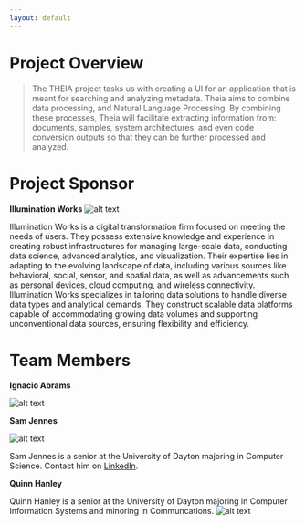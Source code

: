 ```yaml
---
layout: default
---
```


# Project Overview

> The THEIA project tasks us with creating a UI for an application that is meant for searching and analyzing metadata. Theia aims to combine data processing, and Natural Language Processing. By combining these processes, Theia will facilitate extracting information from: documents, samples, system architectures, and even code conversion outputs so that they can be further processed and analyzed.

# Project Sponsor 
**Illumination Works**
![alt text](https://i.imgur.com/qEQsNwh.png)

Illumination Works is a digital transformation firm focused on meeting the needs of users. They possess extensive knowledge and experience in creating robust infrastructures for managing large-scale data, conducting data science, advanced analytics, and visualization. Their expertise lies in adapting to the evolving landscape of data, including various sources like behavioral, social, sensor, and spatial data, as well as advancements such as personal devices, cloud computing, and wireless connectivity. Illumination Works specializes in tailoring data solutions to handle diverse data types and analytical demands. They construct scalable data platforms capable of accommodating growing data volumes and supporting unconventional data sources, ensuring flexibility and efficiency. 

# Team Members

**Ignacio Abrams**

![alt text](https://i.imgur.com/epc0Jvj.jpeg)

**Sam Jennes**

![alt text](https://i.imgur.com/Hzn0xSp.jpeg)

Sam Jennes is a senior at the University of Dayton majoring in Computer Science. Contact him on [LinkedIn](https://www.linkedin.com/in/samuel-jennes/).


**Quinn Hanley**<br>

Quinn Hanley is a senior at the University of Dayton majoring in Computer Information Systems and minoring in Communcations.
![alt text](https://i.imgur.com/9KUxWiO.jpeg)

